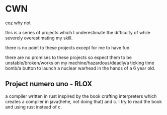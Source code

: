 # CWN
coz why not

this is a series of projects which I underestimate the difficulty of while severely overestimating my skill.

there is no point to these projects except for me to have fun.

there are no promises to these projects so expect them to be unstable/broken/works on my machine/hazardous/deadly/a ticking time bomb/a button to launch a nuclear warhead in the hands of a 6 year old.

## Project numero uno - RLOX
a compiler written in rust inspired by the book crafting interpreters which creates a compiler in java(hehe, not doing that) and c.
I try to read the book and using rust instead of c.
